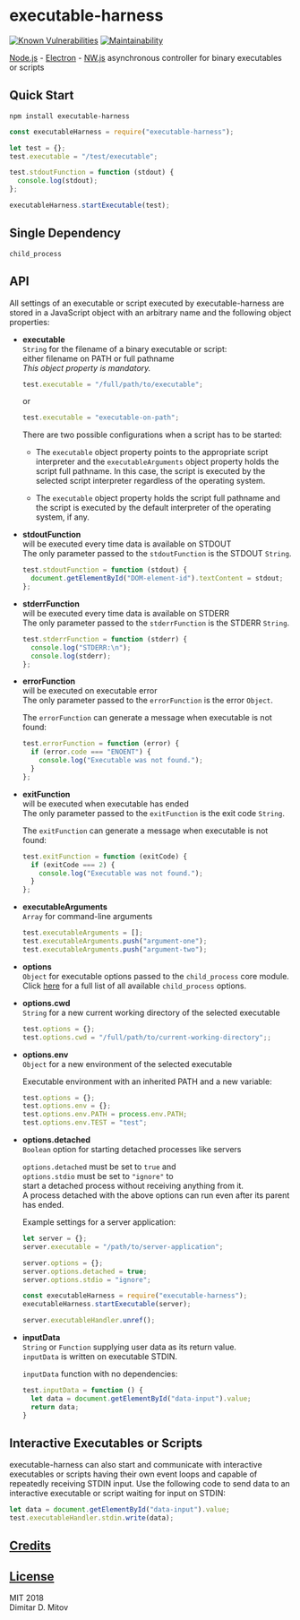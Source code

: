 # executable-harness

[![Known Vulnerabilities](https://snyk.io/test/github/ddmitov/executable-harness/badge.svg?targetFile=package.json)](https://snyk.io/test/github/ddmitov/executable-harness?targetFile=package.json)
[![Maintainability](https://api.codeclimate.com/v1/badges/8022196887baf15d2ef9/maintainability)](https://codeclimate.com/github/ddmitov/executable-harness/maintainability)  

[Node.js](http://nodejs.org/) - [Electron](http://electron.atom.io/) - [NW.js](http://nwjs.io/) asynchronous controller for binary executables or scripts  

## Quick Start

``npm install executable-harness``  

```javascript
const executableHarness = require("executable-harness");

let test = {};
test.executable = "/test/executable";

test.stdoutFunction = function (stdout) {
  console.log(stdout);
};

executableHarness.startExecutable(test);
```

## Single Dependency

``child_process``

## API

All settings of an executable or script executed by executable-harness are stored in a JavaScript object with an arbitrary name and the following object properties:  

* **executable**  
  ``String`` for the filename of a binary executable or script:  
  either filename on PATH or full pathname  
  *This object property is mandatory.*  

  ```javascript
  test.executable = "/full/path/to/executable";
  ```

  or

  ```javascript
  test.executable = "executable-on-path";
  ```

  There are two possible configurations when a script has to be started:  

  * The ``executable`` object property points to the appropriate script interpreter and the ``executableArguments`` object property holds the script full pathname. In this case, the script is executed by the selected script interpreter regardless of the operating system.  

  * The ``executable`` object property holds the script full pathname and the script is executed by the default interpreter of the operating system, if any.

* **stdoutFunction**  
  will be executed every time data is available on STDOUT  
  The only parameter passed to the ``stdoutFunction`` is the STDOUT ``String``.  

  ```javascript
  test.stdoutFunction = function (stdout) {
    document.getElementById("DOM-element-id").textContent = stdout;
  };
  ```

* **stderrFunction**  
  will be executed every time data is available on STDERR  
  The only parameter passed to the ``stderrFunction`` is the STDERR ``String``.  

  ```javascript
  test.stderrFunction = function (stderr) {
    console.log("STDERR:\n");
    console.log(stderr);
  };
  ```

* **errorFunction**  
  will be executed on executable error  
  The only parameter passed to the ``errorFunction`` is the error ``Object``.  

  The ``errorFunction`` can generate a message when executable is not found:  

  ```javascript
  test.errorFunction = function (error) {
    if (error.code === "ENOENT") {
      console.log("Executable was not found.");
    }
  };
  ```

* **exitFunction**  
  will be executed when executable has ended  
  The only parameter passed to the ``exitFunction`` is the exit code ``String``.  

  The ``exitFunction`` can generate a message when executable is not found:  

  ```javascript
  test.exitFunction = function (exitCode) {
    if (exitCode === 2) {
      console.log("Executable was not found.");
    }
  };
  ```

* **executableArguments**  
  ``Array`` for command-line arguments  

  ```javascript
  test.executableArguments = [];
  test.executableArguments.push("argument-one");
  test.executableArguments.push("argument-two");
  ```

* **options**  
  ``Object`` for executable options passed to the ``child_process`` core module.  
  Click [here](https://nodejs.org/api/child_process.html#child_process_child_process_spawn_command_args_options) for a full list of all available ``child_process`` options.

* **options.cwd**  
  ``String`` for a new current working directory of the selected executable  

  ```javascript
  test.options = {};
  test.options.cwd = "/full/path/to/current-working-directory";;
  ```

* **options.env**  
  ``Object`` for a new environment of the selected executable  

  Executable environment with an inherited PATH and a new variable:  

  ```javascript
  test.options = {};
  test.options.env = {};
  test.options.env.PATH = process.env.PATH;
  test.options.env.TEST = "test";
  ```

* **options.detached**  
  ``Boolean`` option for starting detached processes like servers  

  ``options.detached`` must be set to ``true`` and  
  ``options.stdio`` must be set to ``"ignore"`` to  
  start a detached process without receiving anything from it.  
  A process detached with the above options can run even after its parent has ended.  

  Example settings for a server application:  

  ```javascript
  let server = {};
  server.executable = "/path/to/server-application";

  server.options = {};
  server.options.detached = true;
  server.options.stdio = "ignore";

  const executableHarness = require("executable-harness");
  executableHarness.startExecutable(server);

  server.executableHandler.unref();
  ```

* **inputData**  
  ``String`` or ``Function`` supplying user data as its return value.  
  ``inputData`` is written on executable STDIN.  

  ``inputData`` function with no dependencies:  

  ```javascript
  test.inputData = function () {
    let data = document.getElementById("data-input").value;
    return data;
  }
  ```

## Interactive Executables or Scripts

executable-harness can also start and communicate with interactive executables or scripts having their own event loops and capable of repeatedly receiving STDIN input. Use the following code to send data to an interactive executable or script waiting for input on STDIN:

```javascript
let data = document.getElementById("data-input").value;
test.executableHandler.stdin.write(data);
```

## [Credits](./CREDITS.md)

## [License](./LICENSE.md)

MIT 2018  
Dimitar D. Mitov  
